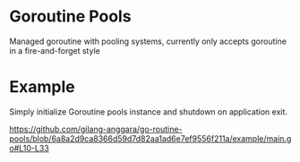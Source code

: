 # Goroutine Pools
Managed goroutine with pooling systems, currently only accepts goroutine in a fire-and-forget style

# Example
Simply initialize Goroutine pools instance and shutdown on application exit.

https://github.com/gilang-anggara/go-routine-pools/blob/6a8a2d9ca8366d59d7d82aa1ad6e7ef9556f211a/example/main.go#L10-L33

